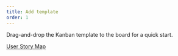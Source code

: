 ```yaml
---
title: Add template
order: 1
---
```

 
Drag-and-drop the Kanban template to the board for a quick start.

[User Story Map](template:iXjVOf1o8dY=)
